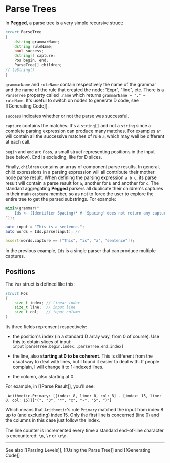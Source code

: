 Parse Trees
===========

In **Pegged**, a parse tree is a very simple recursive struct:

```d
struct ParseTree
{
    dstring grammarName;
    dstring ruleName;
    bool success;
    dstring[] capture;
    Pos begin, end;
    ParseTree[] children;
// toString()
}
```

`grammarName` and `ruleName` contain respectively the name of the grammar and the name of the rule that created the node: "Expr", "line", etc. There is a `ParseTree` property called `.name` which returns `grammarName ~ "." ~ ruleName`. It's useful to switch on nodes to generate D code, see [[Generating Code]].

`success` indicates whether or not the parse was successful.

`capture` contains the matches. It's a `string[]` and not a `string` since a complete parsing expression can produce many matches. For examples `a*` will contain all the successive matches of rule `a`, which may well be different at each call.

`begin` and `end` are `Pos`s, a small struct representing positions in the input (see below). End is excluding, like for D slices.

Finally, `children` contains an array of component parse results. In general, child expressions in a parsing expression will all contribute their mother node parse result. When defining the parsing expression `a b c`, its parse result will contain a parse result for `a`, another for `b` and another for `c`. The standard aggregating **Pegged** parsers all duplicate their children's captures in their main `capture` member, so as not to force the user to explore the entire tree to get the parsed substrings.
For example:

```d
mixin(grammar("
    Ids <- (Identifier Spacing)* # 'Spacing' does not return any capture
"));

auto input = "This is a sentence.";
auto words = Ids.parse(input); // 

assert(words.capture == ["This", "is", "a", "sentence"]);
```

In the previous example, `Ids` is a single parser that can produce multiple captures.

Positions
---------

The `Pos` struct is defined like this:

```d
struct Pos
{
    size_t index; // linear index
    size_t line;  // input line
    size_t col;   // input column
}
```

Its three fields reprensent respectively:

* the position's index (in a standard D array way, from 0 of course). Use this to obtain slices of input: `input[parseTree.begin.index..parseTree.end.index]`

* the line, also **starting at 0 to be coherent**. This is different from the usual way to deal with lines, but I found it easier to deal with. If people complain, I will change it to 1-indexed lines.

* the column, also starting at 0.

For example, in [[Parse Result]], you'll see:

```
 Arithmetic.Primary: [[index: 8, line: 0, col: 8] - [index: 15, line: 0, col: 15]]["(", "3", "*", "x", "-", "5", ")"]
```

Which means that `Arithmetic`'s rule `Primary` matched the input from index 8 up to (and excluding) index 15. Only the first line is concerned (line 0) and the columns in this case just follow the index.

The line counter is incremented every time a standard end-of-line character is encountered: `\n`, `\r` or `\r\n`. 

* * * *

See also [[Parsing Levels]], [[Using the Parse Tree]] and [[Generating Code]]
